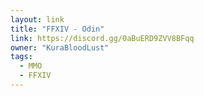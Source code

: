```yaml
---
layout: link
title: "FFXIV - Odin"
link: https://discord.gg/0aBuERD9ZVV8BFqq
owner: "KuraBloodLust"
tags: 
  - MMO
  - FFXIV
---
```

